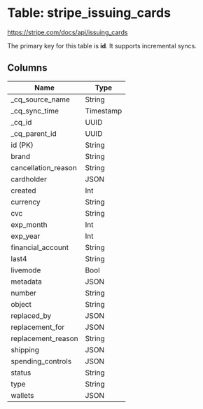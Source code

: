 # Table: stripe_issuing_cards

https://stripe.com/docs/api/issuing_cards

The primary key for this table is **id**.
It supports incremental syncs.

## Columns

| Name          | Type          |
| ------------- | ------------- |
|_cq_source_name|String|
|_cq_sync_time|Timestamp|
|_cq_id|UUID|
|_cq_parent_id|UUID|
|id (PK)|String|
|brand|String|
|cancellation_reason|String|
|cardholder|JSON|
|created|Int|
|currency|String|
|cvc|String|
|exp_month|Int|
|exp_year|Int|
|financial_account|String|
|last4|String|
|livemode|Bool|
|metadata|JSON|
|number|String|
|object|String|
|replaced_by|JSON|
|replacement_for|JSON|
|replacement_reason|String|
|shipping|JSON|
|spending_controls|JSON|
|status|String|
|type|String|
|wallets|JSON|